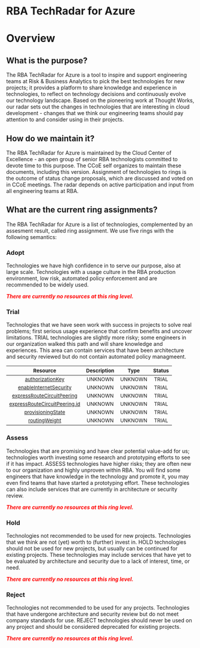 
RBA TechRadar for Azure
=======================

# Overview

## What is the purpose?


The RBA TechRadar for Azure is a tool to inspire and support engineering teams at Risk & Business Analytics to pick the best technologies for new projects; it provides a platform to share knowledge and experience in technologies, to reflect on technology decisions and continuously evolve our technology landscape.  Based on the pioneering work at Thought Works, our radar sets out the changes in technologies that are interesting in cloud development - changes that we think our engineering teams should pay attention to and consider using in their projects.
## How do we maintain it?


The RBA TechRadar for Azure is maintained by the Cloud Center of Excellence - an open group of senior RBA technologists committed to devote time to this purpose.  The CCoE self organizes to maintain these documents, including this version.  Assignment of technologies to rings is the outcome of status change proposals, which are discussed and voted on in CCoE meetings.  The radar depends on active participation and input from all engineering teams at RBA.
## What are the current ring assignments?


The RBA TechRadar for Azure is a list of technologies, complemented by an assesment result, called ring assignment.  We use five rings with the following semantics:
### Adopt


Technologies we have high confidence in to serve our purpose, also at large scale.  Technologies with a usage culture in the RBA production environment, low risk, automated policy enforcement and are recommended to be widely used.  
  
***<font color="red"> There are currently no resources at this ring level. </font>***
### Trial


Technologies that we have seen work with success in projects to solve real problems;  first serious usage experience that confirm benefits and uncover limitations.  TRIAL technologies are slightly more risky; some engineers in our organization walked this path and will share knowledge and experiences.  This area can contain services that have been architecture and security reviewed but do not contain automated policy managmeent.  

|<sub>Resource</sub>|<sub>Description</sub>|<sub>Type</sub>|<sub>Status</sub>|
| :---: | :---: | :---: | :---: |
|<sub>[authorizationKey](https://github.com/openrba/python-azure-techradar/tree/master/Microsoft.Network/expressRouteGateways/expressRouteConnections/authorizationKey)</sub>|<sub>UNKNOWN</sub>|<sub>UNKNOWN</sub>|<sub>TRIAL</sub>|
|<sub>[enableInternetSecurity](https://github.com/openrba/python-azure-techradar/tree/master/Microsoft.Network/expressRouteGateways/expressRouteConnections/enableInternetSecurity)</sub>|<sub>UNKNOWN</sub>|<sub>UNKNOWN</sub>|<sub>TRIAL</sub>|
|<sub>[expressRouteCircuitPeering](https://github.com/openrba/python-azure-techradar/tree/master/Microsoft.Network/expressRouteGateways/expressRouteConnections/expressRouteCircuitPeering)</sub>|<sub>UNKNOWN</sub>|<sub>UNKNOWN</sub>|<sub>TRIAL</sub>|
|<sub>[expressRouteCircuitPeering.id](https://github.com/openrba/python-azure-techradar/tree/master/Microsoft.Network/expressRouteGateways/expressRouteConnections/expressRouteCircuitPeering.id)</sub>|<sub>UNKNOWN</sub>|<sub>UNKNOWN</sub>|<sub>TRIAL</sub>|
|<sub>[provisioningState](https://github.com/openrba/python-azure-techradar/tree/master/Microsoft.Network/expressRouteGateways/expressRouteConnections/provisioningState)</sub>|<sub>UNKNOWN</sub>|<sub>UNKNOWN</sub>|<sub>TRIAL</sub>|
|<sub>[routingWeight](https://github.com/openrba/python-azure-techradar/tree/master/Microsoft.Network/expressRouteGateways/expressRouteConnections/routingWeight)</sub>|<sub>UNKNOWN</sub>|<sub>UNKNOWN</sub>|<sub>TRIAL</sub>|

### Assess


Technologies that are promising and have clear potential value-add for us; technologies worth investing some research and prototyping efforts to see if it has impact.  ASSESS technologies have higher risks;  they are often new to our organization and highly unproven within RBA.  You will find some engineers that have knowledge in the technology and promote it, you may even find teams that have started a prototyping effort.  These technologies can also include services that are currently in architecture or security review.  
  
***<font color="red"> There are currently no resources at this ring level. </font>***
### Hold


Technologies not recommended to be used for new projects. Technologies that we think are not (yet) worth to (further) invest in.  HOLD technologies should not be used for new projects, but usually can be continued for existing projects.  These technologies may include services that have yet to be evaluated by architecture and security due to a lack of interest, time, or need.  
  
***<font color="red"> There are currently no resources at this ring level. </font>***
### Reject


Technologies not recommended to be used for any projects. Technologies that have undergone architecture and security review but do not meet company standards for use.  REJECT technologies should never be used on any project and should be considered deprecated for existing projects.  
  
***<font color="red"> There are currently no resources at this ring level. </font>***